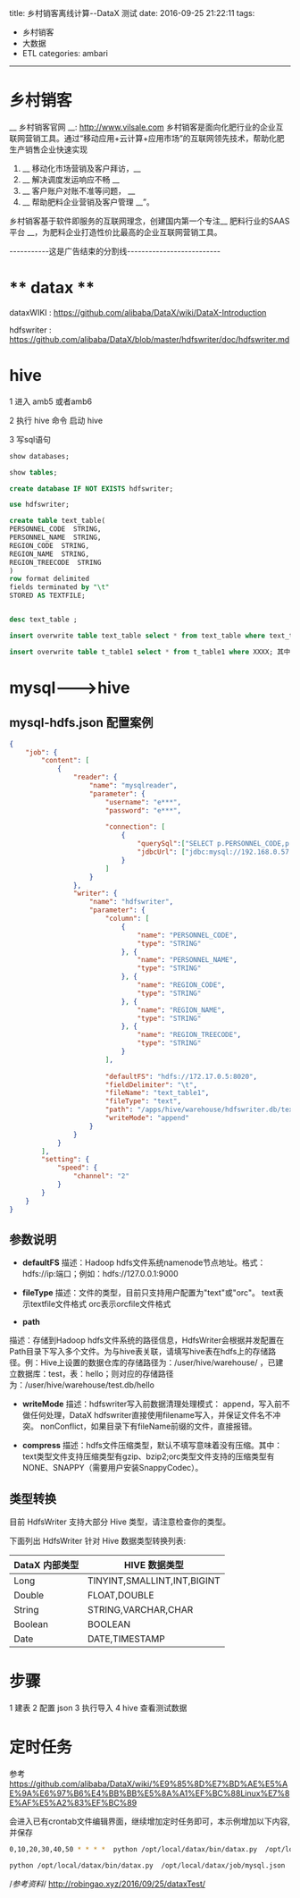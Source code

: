 title: 乡村销客离线计算--DataX 测试
date: 2016-09-25 21:22:11
tags:
- 乡村销客
- 大数据
- ETL
categories: ambari
---

# 乡村销客
__ 乡村销客官网 __: http://www.vilsale.com 
乡村销客是面向化肥行业的企业互联网营销工具。通过“移动应用+云计算+应用市场”的互联网领先技术，帮助化肥生产销售企业快速实现  
<!-- more -->
1. __ 移动化市场营销及客户拜访，__  
1. __ 解决调度发运响应不畅  __  
1. __ 客户账户对账不准等问题， __  
1. __ 帮助肥料企业营销及客户管理 __”。 

乡村销客基于软件即服务的互联网理念，创建国内第一个专注__ 肥料行业的SAAS平台 __，为肥料企业打造性价比最高的企业互联网营销工具。
 
-----------这是广告结束的分割线--------------------------


# ** datax ** 


dataxWIKI : https://github.com/alibaba/DataX/wiki/DataX-Introduction

hdfswriter : https://github.com/alibaba/DataX/blob/master/hdfswriter/doc/hdfswriter.md


# hive

 1 进入 amb5 或者amb6

 2 执行 hive 命令 启动 hive

 3 写sql语句
 
 ```sql
show databases;

show tables;

create database IF NOT EXISTS hdfswriter;

use hdfswriter;

create table text_table(
PERSONNEL_CODE  STRING,
PERSONNEL_NAME  STRING,
REGION_CODE  STRING,
REGION_NAME  STRING,
REGION_TREECODE  STRING
)
row format delimited
fields terminated by "\t"
STORED AS TEXTFILE;


desc text_table ; 

insert overwrite table text_table select * from text_table where text_table.personnel_code = '000437';

insert overwrite table t_table1 select * from t_table1 where XXXX; 其中xxx是你需要保留的数据的查询条件。 如果清空表，如下： insert overwrite table t_table1 select * from t ...
```

# mysql--->hive


## mysql-hdfs.json 配置案例

```json
{
    "job": {
        "content": [
            {
                "reader": {
                    "name": "mysqlreader", 
                    "parameter": {
                        "username": "e***",
                        "password": "e***",
                         
                        "connection": [
                            {
                                "querySql":["SELECT p.PERSONNEL_CODE,p.PERSONNEL_NAME,reg.REGION_CODE,reg.REGION_NAME,reg.REGION_TREECODE FROM dossier_personnel p  JOIN re_user_regoin r ON r.user_id = p.PERSONNEL_ID JOIN        bd_region reg ON reg.REGION_ID = r.REGION_ID WHERE r.RUG_STATE =0 "],
                                "jdbcUrl": ["jdbc:mysql://192.168.0.57:3306/vil"]
                            }
                        ]
                    }
                }, 
                "writer": {
                    "name": "hdfswriter", 
                    "parameter": {
                        "column": [
                            {
                                "name": "PERSONNEL_CODE",
                                "type": "STRING"
                            }, {
                                "name": "PERSONNEL_NAME",
                                "type": "STRING"
                            }, {
                                "name": "REGION_CODE",
                                "type": "STRING"
                            }, {
                                "name": "REGION_NAME",
                                "type": "STRING"
                            }, {
                                "name": "REGION_TREECODE",
                                "type": "STRING"
                            }
                        ], 
                         
                        "defaultFS": "hdfs://172.17.0.5:8020", 
                        "fieldDelimiter": "\t", 
                        "fileName": "text_table1", 
                        "fileType": "text", 
                        "path": "/apps/hive/warehouse/hdfswriter.db/text_table", 
                        "writeMode": "append"
                    }
                }
            }
        ], 
        "setting": {
            "speed": {
                "channel": "2"
            }
        }
    }
}
```

## 参数说明

* __defaultFS__
描述：Hadoop hdfs文件系统namenode节点地址。格式：hdfs://ip:端口；例如：hdfs://127.0.0.1:9000


* __fileType__
描述：文件的类型，目前只支持用户配置为"text"或"orc"。 
text表示textfile文件格式
orc表示orcfile文件格式



* __path__

描述：存储到Hadoop hdfs文件系统的路径信息，HdfsWriter会根据并发配置在Path目录下写入多个文件。为与hive表关联，请填写hive表在hdfs上的存储路径。例：Hive上设置的数据仓库的存储路径为：/user/hive/warehouse/ ，已建立数据库：test，表：hello；则对应的存储路径为：/user/hive/warehouse/test.db/hello 


* __writeMode__
描述：hdfswriter写入前数据清理处理模式： 
append，写入前不做任何处理，DataX hdfswriter直接使用filename写入，并保证文件名不冲突。
nonConflict，如果目录下有fileName前缀的文件，直接报错。


* __compress__
描述：hdfs文件压缩类型，默认不填写意味着没有压缩。其中：text类型文件支持压缩类型有gzip、bzip2;orc类型文件支持的压缩类型有NONE、SNAPPY（需要用户安装SnappyCodec）。


## 类型转换

目前 HdfsWriter 支持大部分 Hive 类型，请注意检查你的类型。

下面列出 HdfsWriter 针对 Hive 数据类型转换列表:

| DataX 内部类型| HIVE 数据类型    |
| -------- | -----  |
| Long     |TINYINT,SMALLINT,INT,BIGINT |
| Double   |FLOAT,DOUBLE |
| String   |STRING,VARCHAR,CHAR |
| Boolean  |BOOLEAN |
| Date     |DATE,TIMESTAMP |




# 步骤
 1 建表
 2 配置 json
 3 执行导入
 4 hive 查看测试数据

# 定时任务

参考
https://github.com/alibaba/DataX/wiki/%E9%85%8D%E7%BD%AE%E5%AE%9A%E6%97%B6%E4%BB%BB%E5%8A%A1%EF%BC%88Linux%E7%8E%AF%E5%A2%83%EF%BC%89

会进入已有crontab文件编辑界面，继续增加定时任务即可，本示例增加以下内容,并保存

```bash
0,10,20,30,40,50 * * * *  python /opt/local/datax/bin/datax.py  /opt/local/datax/job/mysql.json  >>/opt/logs/dataxlog.`date +\%Y\%m\%d\%H\%M\%S`  2>&1

```
```bash
python /opt/local/datax/bin/datax.py  /opt/local/datax/job/mysql.json 

```


/*参考资料*/
http://robingao.xyz/2016/09/25/dataxTest/
